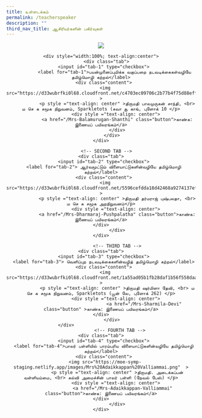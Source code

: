 ```yaml
---
title: உள்ளடக்கம்
permalink: /teacherspeaker
description: ""
third_nav_title: ஆசிரியர்களின் பகிர்வுகள்
---
```

<html>
	<head>
		<!-- Global site tag (gtag.js) - Google Analytics -->
<script async src="https://www.googletagmanager.com/gtag/js?id=G-X2D56R1QPB"></script>
<script>
  window.dataLayer = window.dataLayer || [];
  function gtag(){dataLayer.push(arguments);}
  gtag('js', new Date());

  gtag('config', 'G-X2D56R1QPB');
</script>
		<style>
      .button {
        background-color: #f4b639;
						  font-family: arial, sans-serif;
        border: none;
        color: white;
        padding: 20px 34px;
        text-align: center;
        text-decoration: none;
        display: inline-block;
        font-weight: 700;
        margin: 4px 2px;
        cursor: pointer;
      }
    </style>
  <style>
				   .tab, .tab * {
      font-family: arial, sans-serif;
      box-sizing: border-box;
    }
    .tab { max-width: 900px; }
    
    .tab input { display: none; }
    
  
    .tab label {
   
      position: relative; 
      display: block;
      width: 100%;
      margin-top: 10px;
      padding: 10px;
     
   
      font-weight: 700;
      color: #fff;
      background: #7c62c9;
      cursor: pointer;
    }
    

    .tab .content {
      background: #fff;
      overflow: hidden;
      transition: max-height 0.3s;
      max-height: 0;
    }
    .tab .content p { padding: 10px; }
    
  
    .tab input:checked ~ .content { max-height: 100vh; }
    
  
    .tab label::after {
   
      display: block;  
      content: "\25b6";
     
    
      position: absolute;
      right: 10px; top: 10px;
     
   
      transition: all 0.4s;
    }
     
   
    .tab input:checked ~ label::after { transform: rotate(90deg); }
	</style>
</head>
<body>
	<div style="width:100%; text-align:center">
  <img src="https://d33wubrfki0l68.cloudfront.net/514ebaf3f0ded20c45e0b578578b9c9712a89754/f112c/images/picture80.png"  >
				<p style ="text-align: center" >


	<div style="width:100%; text-align:center">
	    <div class="tab">
      <input id="tab-1" type="checkbox">
		      <label for="tab-1">பயன்முனைப்புமிக்க வகுப்பறை நடவடிக்கைகள்வழியே தமிழ்மொழி கற்றல்</label>
      <div class="content">
       <img src="https://d33wubrfki0l68.cloudfront.net/c4703ec09706c2b77b4f75d88eff36e5401ae3cd/9aeff/images/shanthi.png"  >
				<p style ="text-align: center" >திருமதி பாலமுருகன் சாந்தி, <br> ம செ க சமூக நிறுவனம், Sparkletots (சுவா சூ காங், புளோக் 10 </p>
				<div style ="text-align: center"> 
				<a href="/Mrs-Balamurugan-Shanthi" class="button">காண்க: இணையப் பயிலரங்கம்</a>
				</div>
			</div>
    </div>
	
        <!-- SECOND TAB -->
    <div class="tab">
      <input id="tab-2" type="checkbox">
      <label for="tab-2"> ஆர்வமூட்டும் விளையாட்டுகளின்வழியே தமிழ்மொழி கற்றல்</label>
      <div class="content">
       <img src="https://d33wubrfki0l68.cloudfront.net/5596cefdda18d42468a9274137ef135a45be5083/c4f86/images/dharmaraj.png"  >
				<p style ="text-align: center" >திருமதி தர்மராஜ் புஷ்பலதா, <br> ம செ க சமூக அறநிறுவனம்</p>
				<div style ="text-align: center"> 
				<a href="/Mrs-Dharmaraj-Pushpalatha" class="button">காண்க: இணையப் பயிலரங்கம்</a>
    </div>
				</div>
    </div>
		
				<!-- THIRD TAB -->
    <div class="tab">
      <input id="tab-3" type="checkbox">
      <label for="tab-3"> வெளிப்புற நடவடிக்கைகளின்வழித் தமிழ்மொழி கற்றல்</label>
      <div class="content">
       <img src="https://d33wubrfki0l68.cloudfront.net/1a55ad05b1fb28daf1b56f558daa6e860ae8c27d/dc07b/images/sharmila.png"  >
				<p style ="text-align: center" >திருமதி ஷர்மிளா தேவி, <br> ம செ க சமூக நிறுவனம், Sparkletots (பூன் லே, புளோக் 262) </p>
				<div style ="text-align: center"> 
									<a href="/Mrs-Sharmila-Devi" class="button" >காண்க: இணையப் பயிலரங்கம்</a>
    </div>
			</div>
    </div>							
				  <!-- FOURTH TAB -->
    <div class="tab">
      <input id="tab-4" type="checkbox">
      <label for="tab-4">பாலர் பள்ளியில் பாரம்பரிய விளையாட்டுகளின்வழியே தமிழ்மொழி கற்றல்</label>
      <div class="content">
       <img src="https://moe-symp-staging.netlify.app/images/Mrs%20Adaikkappan%20Valliammai.png"  >
				<p style ="text-align: center" >திருமதி. அடைக்கப்பன் வள்ளியம்மை, <br> கல்வி அமைச்சின் பாலர் பள்ளி (நேவல் பேஸ்) </p>
				<div style ="text-align: center"> 
					<a href="/Mrs-Adaikkappan-Valliammai" class="button">காண்க: இணையப் பயிலரங்கம்</a>
    </div>
				</div>
    </div>